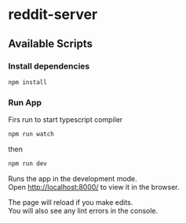 # reddit-server

## Available Scripts

### Install dependencies

```bash
npm install
```

### Run App

Firs run to start typescript compiler

```bash
npm run watch
```

then

```bash
npm run dev
```

Runs the app in the development mode.<br />
Open [http://localhost:8000/](http://localhost:8000/) to view it in the browser.

The page will reload if you make edits.<br />
You will also see any lint errors in the console.
